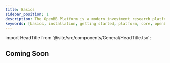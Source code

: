 ```yaml
---
title: Basics
sidebar_position: 1
description: The OpenBB Platform is a modern investment research platform for everyone.  It provides the core services for connecting data providers and 
keywords: [basics, installation, getting started, platform, core, openbb, provider, extensions]
---
```

import HeadTitle from '@site/src/components/General/HeadTitle.tsx';

<HeadTitle title="Basics - Platform | OpenBB Docs" />

## Coming Soon
